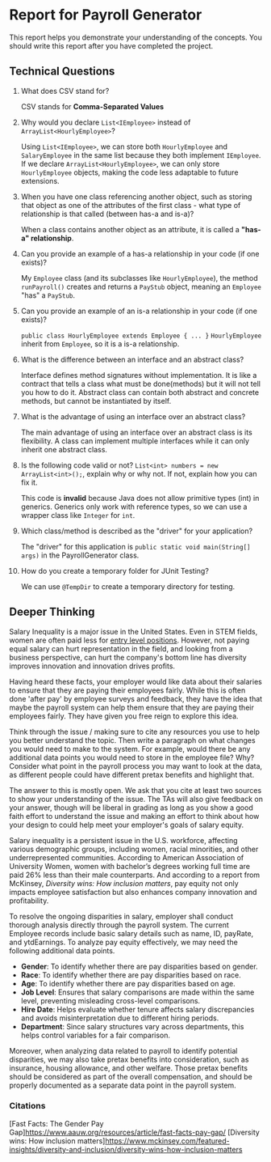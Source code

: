 # Report for Payroll Generator

This report helps you demonstrate your understanding of the concepts. You should write this report after you have completed the project. 

## Technical Questions

1. What does CSV stand for? 

   CSV stands for **Comma-Separated Values**

2. Why would you declare `List<IEmployee>` instead of `ArrayList<HourlyEmployee>`?
   
    Using `List<IEmployee>`, we can store both `HourlyEmployee` and `SalaryEmployee` in the same list because they both implement `IEmployee`.
   If we declare `ArrayList<HourlyEmployee>`, we can only store `HourlyEmployee` objects, making the code less adaptable to future extensions.

3. When you have one class referencing another object, such as storing that object as one of the attributes of the first class - what type of relationship is that called (between has-a and is-a)?
   
    When a class contains another object as an attribute, it is called a **"has-a" relationship**.

4. Can you provide an example of a has-a relationship in your code (if one exists)?

   My `Employee` class (and its subclasses like `HourlyEmployee`), the method `runPayroll()` creates and returns a `PayStub` object, meaning an `Employee` "has" a `PayStub`.

5. Can you provide an example of an is-a relationship in your code (if one exists)?

   `public class HourlyEmployee extends Employee { ... }` `HourlyEmployee` inherit from `Employee`, so it is a is-a relationship.

6. What is the difference between an interface and an abstract class?

    Interface defines method signatures without implementation. It is like a contract that tells a class what must be done(methods) but it will not tell you how to do it.
    Abstract class can contain both abstract and concrete methods, but cannot be instantiated by itself.

7. What is the advantage of using an interface over an abstract class?

   The main advantage of using an interface over an abstract class is its flexibility. A class can implement multiple interfaces while it can only inherit one abstract class.

8. Is the following code valid or not? `List<int> numbers = new ArrayList<int>();`, explain why or why not. If not, explain how you can fix it.

   This code is **invalid** because Java does not allow primitive types (int) in generics. Generics only work with reference types, so we can use a wrapper class like `Integer` for `int`.

9. Which class/method is described as the "driver" for your application?

   The "driver" for this application is `public static void main(String[] args)` in the PayrollGenerator class.


10. How do you create a temporary folder for JUnit Testing? 

    We can use `@TempDir` to create a temporary directory for testing.

## Deeper Thinking 

Salary Inequality is a major issue in the United States. Even in STEM fields, women are often paid less for [entry level positions](https://www.gsb.stanford.edu/insights/whats-behind-pay-gap-stem-jobs). However, not paying equal salary can hurt representation in the field, and looking from a business perspective, can hurt the company's bottom line has diversity improves innovation and innovation drives profits. 

Having heard these facts, your employer would like data about their salaries to ensure that they are paying their employees fairly. While this is often done 'after pay' by employee surveys and feedback, they have the idea that maybe the payroll system can help them ensure that they are paying their employees fairly. They have given you free reign to explore this idea.

Think through the issue / making sure to cite any resources you use to help you better understand the topic. Then write a paragraph on what changes you would need to make to the system. For example, would there be any additional data points you would need to store in the employee file? Why? Consider what point in the payroll process you may want to look at the data, as different people could have different pretax benefits and highlight that. 

The answer to this is mostly open. We ask that you cite at least two sources to show your understanding of the issue. The TAs will also give feedback on your answer, though will be liberal in grading as long as you show a good faith effort to understand the issue and making an effort to think about how your design to could help meet your employer's goals of salary equity. 


Salary inequality is a persistent issue in the U.S. workforce, affecting various demographic groups, including women, racial minorities, and other underrepresented communities. 
According to American Association of University Women, women with bachelor’s degrees working full time are paid 26% less than their male counterparts. And according to a report from McKinsey, *Diversity wins: How inclusion matters*, pay equity not only impacts employee satisfaction but also enhances company innovation and profitability.

To resolve the ongoing disparities in salary, employer shall conduct thorough analysis directly through the payroll system.
The current Employee records include basic salary details such as name, ID, payRate, and ytdEarnings. To analyze pay equity effectively, we may need the following additional data points.
- **Gender**: To identify whether there are pay disparities based on gender.
- **Race**: To identify whether there are pay disparities based on race.
- **Age**: To identify whether there are pay disparities based on age.
- **Job Level**: Ensures that salary comparisons are made within the same level, preventing misleading cross-level comparisons.
- **Hire Date**: Helps evaluate whether tenure affects salary discrepancies and avoids misinterpretation due to different hiring periods.
- **Department**: Since salary structures vary across departments, this helps control variables for a fair comparison.

Moreover, when analyzing data related to payroll to identify potential disparities, we may also take pretax benefits into consideration, such as insurance, housing allowance, and other welfare.
Those pretax benefits should be considered as part of the overall compensation, and should be properly documented as a separate data point in the payroll system.

### Citations
[Fast Facts: The Gender Pay Gap]https://www.aauw.org/resources/article/fast-facts-pay-gap/
[Diversity wins: How inclusion matters]https://www.mckinsey.com/featured-insights/diversity-and-inclusion/diversity-wins-how-inclusion-matters


